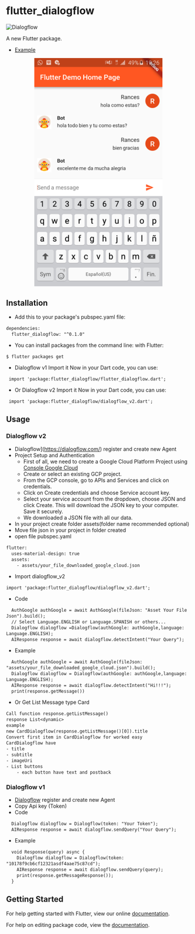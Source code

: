 # flutter_dialogflow


![Dialogflow](https://github.com/VictorRancesCode/flutter_dialogflow/raw/master/dialogflow.png) 

A new Flutter package.
* [Example](https://github.com/VictorRancesCode/flutter_dialogflow/tree/master/example)


<p align="center">
  <img src="image1.png" width="350"/>
</p>

## Installation

* Add this to your package's pubspec.yaml file:
```
dependencies:
  flutter_dialogflow: "^0.1.0"
```
* You can install packages from the command line:
  with Flutter:
```
$ flutter packages get
```

* Dialogflow v1  Import it Now in your Dart code, you can use:
```
 import 'package:flutter_dialogflow/flutter_dialogflow.dart';
```
* Or Dialogflow v2  Import it Now in your Dart code, you can use:
```
 import 'package:flutter_dialogflow/dialogflow_v2.dart';
```

## Usage

### Dialogflow v2
* Dialogflow](https://dialogflow.com/) register and create new Agent
* Project Setup and Authentication
    * First of all, we need to create a Google Cloud Platform Project using [Console Google Cloud](https://console.cloud.google.com/)
    * Create or select an existing GCP project.
    * From the GCP console, go to APIs and Services and click on credentials. 
    * Click on Create credentials and choose Service account key.
    * Select your service account from the dropdown, choose JSON and click Create. This will download the JSON key to your computer. Save it securely.
    * We downloaded a JSON file with all our data.
* In your project create folder assets(folder name recommended optional)
* Move file json in your project in folder created
* open file pubspec.yaml
```
flutter:
  uses-material-design: true
  assets:
    - assets/your_file_downloaded_google_cloud.json
```
* Import dialogflow_v2
```
import 'package:flutter_dialogflow/dialogflow_v2.dart';
```

* Code
```
  AuthGoogle authGoogle = await AuthGoogle(fileJson: "Asset Your File Json").build();
  // Select Language.ENGLISH or Language.SPANISH or others...
  Dialogflow dialogflow =Dialogflow(authGoogle: authGoogle,language: Language.ENGLISH); 
  AIResponse response = await dialogflow.detectIntent("Your Query");
```

* Example
```
  AuthGoogle authGoogle = await AuthGoogle(fileJson: "assets/your_file_downloaded_google_cloud.json").build();
  Dialogflow dialogflow = Dialogflow(authGoogle: authGoogle,language: Language.ENGLISH);
  AIResponse response = await dialogflow.detectIntent("Hi!!!");
  print(response.getMessage())
```

* Or Get List Message type Card 
```
Call function response.getListMessage() 
response List<dynamic>
example 
new CardDialogflow(response.getListMessage()[0]).title
Convert first item in CardDialogflow for worked easy
CardDialogflow have
- title
- subtitle
- imageUri
- List buttons
    - each button have text and postback
```
 

### Dialogflow v1
* [Dialogflow](https://dialogflow.com/) register and create new Agent
* Copy Api key (Token)
* Code
```
  Dialogflow dialogflow = Dialogflow(token: "Your Token");
  AIResponse response = await dialogflow.sendQuery("Your Query");
```
* Example
```
  void Response(query) async {
    Dialogflow dialogflow = Dialogflow(token: "10178f9cb6cf12321asdf4aae75c87cd");
    AIResponse response = await dialogflow.sendQuery(query);
    print(response.getMessageResponse());
  }
```


## Getting Started

For help getting started with Flutter, view our online [documentation](https://flutter.io/).

For help on editing package code, view the [documentation](https://flutter.io/developing-packages/).